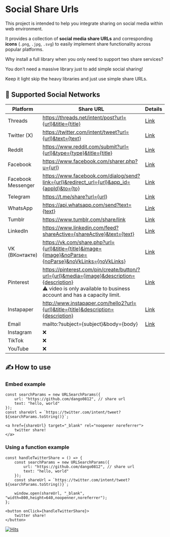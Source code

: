 # Social Share Urls

This project is intended to help you integrate sharing on social media within web environment.

It provides a collection of **social media share URLs** and corresponding **icons** (`.png`, `.jpg`, `.svg`) to easily implement share functionality across popular platforms.

Why install a full library when you only need to support two share services?

You don’t need a massive library just to add simple social sharing!

Keep it light skip the heavy libraries and just use simple share URLs.

## 📱 Supported Social Networks

| Platform           | Share URL                                                                                                                                         | Details                           | Icons                          |
|--------------------|---------------------------------------------------------------------------------------------------------------------------------------------------|-----------------------------------|-------------------------------|
| Threads            | https://threads.net/intent/post?url={url}&title={title}                                                                                           | [Link](./details/Threads.md)      | [Link](./icons/Threads)       |
| Twitter (X)        | https://twitter.com/intent/tweet?url={url}&text={text}                                                                                            | [Link](./details/Twitter.md)      | [Link](./icons/Twitter(X))    |
| Reddit             | https://www.reddit.com/submit?url={url}&type={type}&title={title}                                                                                 | [Link](./details/Reddit.md)       | [Link](./icons/Reddit)        |
| Facebook           | https://www.facebook.com/sharer.php?u={url}                                                                                                       | [Link](./details/Facebook.md)     | [Link](./icons/Facebook)      |
| Facebook Messenger | https://www.facebook.com/dialog/send?link={url}&redirect_url={url}&app_id={appId}&to={to}                                                         | [Link](./details/Messenger.md)    | [Link](./icons/Messenger)     |
| Telegram           | https://t.me/share?url={url}                                                                                                                      | [Link](./details/Telegram.md)     | [Link](./icons/Telegram)      |
| WhatsApp           | https://api.whatsapp.com/send?text={text}                                                                                                         | [Link](./details/WhatsApp.md)     | [Link](./icons/WhatsApp)      |
| Tumblr             | https://www.tumblr.com/share/link                                                                                                                 | [Link](./details/Tumblr.md)       | [Link](./icons/Tumblr)        |
| LinkedIn           | https://www.linkedin.com/feed?shareActive={shareActive}&text={text}                                                                               | [Link](./details/LinkedIn.md)     | [Link](./icons/LinkedIn)      |
| VK (ВКонтакте)     | https://vk.com/share.php?url={url}&title={title}&image={image}&noParse={noParse}&noVkLinks={noVkLinks}                                            | [Link](./details/VK.md)           | [Link](./icons/VK)            |
| Pinterest          | https://pinterest.com/pin/create/button/?url={url}&media={image}&description={description}<br>⚠️ video is only available to business account and has a capacity limit. | [Link](./details/Pinterest.md)    | [Link](./icons/Pinterest)     |
| Instapaper         | http://www.instapaper.com/hello2?url={url}&title={title}&description={description}                                                                | [Link](./details/Instapaper.md)   | [Link](./icons/Instapaper)    |
| Email              | mailto:?subject={subject}&body={body}                                                                                                             | [Link](./details/Email.md)        | [Link](./icons/Email)         |
| Instagram          | ❌                                                                                                                                                |                                   |                               |
| TikTok             | ❌                                                                                                                                                |                                   |                               |
| YouTube            | ❌                                                                                                                                                |                                   |                               |

## ✍️ How to use

### Embed example
```
const searchParams = new URLSearchParams({
    url: "https://github.com/dango0812", // share url
    text: "hello, world"
});
const shareUrl = `https://twitter.com/intent/tweet?${searchParams.toString()}`;

<a href={shareUrl} target="_blank" rel="noopener noreferrer">
    twitter share!
</a>
```
### Using a function example
```
const handleTwitterShare = () => {
    const searchParams = new URLSearchParams({
        url: "https://github.com/dango0812", // share url
        text: "hello, world"
    });
    const shareUrl = `https://twitter.com/intent/tweet?${searchParams.toString()}`;

    window.open(shareUrl, "_blank", "width=800,height=640,noopenner,noreferrer");
};

<button onClick={handleTwitterShare}>
    twitter share!
</button>
```

[![Hits](https://hits.sh/github.com/dango0812/social-share-urls.svg?label=thanks%20for%20visiting)](https://hits.sh/github.com/dango0812/social-share-urls/)
